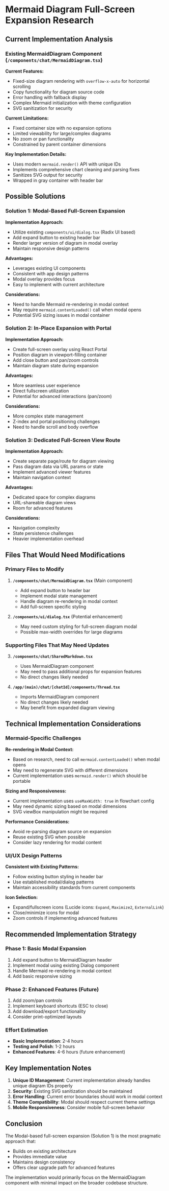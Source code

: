 # Mermaid Diagram Full-Screen Expansion Research

## Current Implementation Analysis

### Existing MermaidDiagram Component (`/components/chat/MermaidDiagram.tsx`)

**Current Features:**
- Fixed-size diagram rendering with `overflow-x-auto` for horizontal scrolling
- Copy functionality for diagram source code
- Error handling with fallback display
- Complex Mermaid initialization with theme configuration
- SVG sanitization for security

**Current Limitations:**
- Fixed container size with no expansion options
- Limited viewability for large/complex diagrams
- No zoom or pan functionality
- Constrained by parent container dimensions

**Key Implementation Details:**
- Uses modern `mermaid.render()` API with unique IDs
- Implements comprehensive chart cleaning and parsing fixes
- Sanitizes SVG output for security
- Wrapped in gray container with header bar

## Possible Solutions

### Solution 1: Modal-Based Full-Screen Expansion

**Implementation Approach:**
- Utilize existing `components/ui/dialog.tsx` (Radix UI based)
- Add expand button to existing header bar
- Render larger version of diagram in modal overlay
- Maintain responsive design patterns

**Advantages:**
- Leverages existing UI components
- Consistent with app design patterns
- Modal overlay provides focus
- Easy to implement with current architecture

**Considerations:**
- Need to handle Mermaid re-rendering in modal context
- May require `mermaid.contentLoaded()` call when modal opens
- Potential SVG sizing issues in modal container

### Solution 2: In-Place Expansion with Portal

**Implementation Approach:**
- Create full-screen overlay using React Portal
- Position diagram in viewport-filling container
- Add close button and pan/zoom controls
- Maintain diagram state during expansion

**Advantages:**
- More seamless user experience
- Direct fullscreen utilization
- Potential for advanced interactions (pan/zoom)

**Considerations:**
- More complex state management
- Z-index and portal positioning challenges
- Need to handle scroll and body overflow

### Solution 3: Dedicated Full-Screen View Route

**Implementation Approach:**
- Create separate page/route for diagram viewing
- Pass diagram data via URL params or state
- Implement advanced viewer features
- Maintain navigation context

**Advantages:**
- Dedicated space for complex diagrams
- URL-shareable diagram views
- Room for advanced features

**Considerations:**
- Navigation complexity
- State persistence challenges
- Heavier implementation overhead

## Files That Would Need Modifications

### Primary Files to Modify

1. **`/components/chat/MermaidDiagram.tsx`** (Main component)
   - Add expand button to header bar
   - Implement modal state management
   - Handle diagram re-rendering in modal context
   - Add full-screen specific styling

2. **`/components/ui/dialog.tsx`** (Potential enhancement)
   - May need custom styling for full-screen diagram modal
   - Possible max-width overrides for large diagrams

### Supporting Files That May Need Updates

3. **`/components/chat/SharedMarkdown.tsx`**
   - Uses MermaidDiagram component
   - May need to pass additional props for expansion features
   - No direct changes likely needed

4. **`/app/(main)/chat/[chatId]/components/Thread.tsx`**
   - Imports MermaidDiagram component
   - No direct changes likely needed
   - May benefit from expanded diagram viewing

## Technical Implementation Considerations

### Mermaid-Specific Challenges

**Re-rendering in Modal Context:**
- Based on research, need to call `mermaid.contentLoaded()` when modal opens
- May need to regenerate SVG with different dimensions
- Current implementation uses `mermaid.render()` which should be portable

**Sizing and Responsiveness:**
- Current implementation uses `useMaxWidth: true` in flowchart config
- May need dynamic sizing based on modal dimensions
- SVG viewBox manipulation might be required

**Performance Considerations:**
- Avoid re-parsing diagram source on expansion
- Reuse existing SVG when possible
- Consider lazy rendering for modal content

### UI/UX Design Patterns

**Consistent with Existing Patterns:**
- Follow existing button styling in header bar
- Use established modal/dialog patterns
- Maintain accessibility standards from current components

**Icon Selection:**
- Expand/fullscreen icons (Lucide icons: `Expand`, `Maximize2`, `ExternalLink`)
- Close/minimize icons for modal
- Zoom controls if implementing advanced features

## Recommended Implementation Strategy

### Phase 1: Basic Modal Expansion
1. Add expand button to MermaidDiagram header
2. Implement modal using existing Dialog component
3. Handle Mermaid re-rendering in modal context
4. Add basic responsive sizing

### Phase 2: Enhanced Features (Future)
1. Add zoom/pan controls
2. Implement keyboard shortcuts (ESC to close)
3. Add download/export functionality
4. Consider print-optimized layouts

### Effort Estimation
- **Basic Implementation**: 2-4 hours
- **Testing and Polish**: 1-2 hours
- **Enhanced Features**: 4-6 hours (future enhancement)

## Key Implementation Notes

1. **Unique ID Management**: Current implementation already handles unique diagram IDs properly
2. **Security**: Existing SVG sanitization should be maintained
3. **Error Handling**: Current error boundaries should work in modal context
4. **Theme Compatibility**: Modal should respect current theme settings
5. **Mobile Responsiveness**: Consider mobile full-screen behavior

## Conclusion

The Modal-based full-screen expansion (Solution 1) is the most pragmatic approach that:
- Builds on existing architecture
- Provides immediate value
- Maintains design consistency
- Offers clear upgrade path for advanced features

The implementation would primarily focus on the MermaidDiagram component with minimal impact on the broader codebase structure.